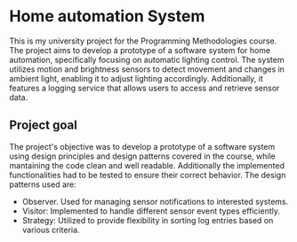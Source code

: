 # Home automation System
This is my university project for the Programming Methodologies course. 
The project aims to develop a prototype of a software system for home automation, specifically focusing on automatic lighting control. 
The system utilizes motion and brightness sensors to detect movement and changes in ambient light, enabling it to adjust lighting accordingly. 
Additionally, it features a logging service that allows users to access and retrieve sensor data.

## Project goal
The project's objective was to develop a prototype of a software system using design principles and design patterns covered in the course, while mantaining the code clean and well readable. 
Additionally the implemented functionalities had to be tested to ensure their correct behavior. The design patterns used are:
- Observer. Used for managing sensor notifications to interested systems.
- Visitor: Implemented to handle different sensor event types efficiently.
- Strategy: Utilized to provide flexibility in sorting log entries based on various criteria.
